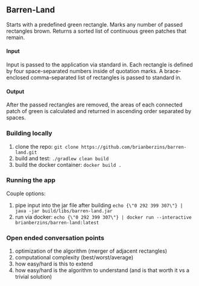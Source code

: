 ## Barren-Land

Starts with a predefined green rectangle. Marks any number of passed rectangles brown. Returns a sorted list of continuous green patches that remain. 

#### Input

Input is passed to the application via standard in.
Each rectangle is defined by four space-separated numbers inside of quotation marks.
A brace-enclosed comma-separated list of rectangles is passed to standard in. 

#### Output

After the passed rectangles are removed, the areas of each connected patch of green is calculated and returned in ascending order separated by spaces.

### Building locally

1. clone the repo: `git clone https://github.com/brianberzins/barren-land.git` 
1. build and test: `./gradlew clean build`
1. build the docker container: `docker build .`

### Running the app

Couple options:
1. pipe input into the jar file after building `echo {\"0 292 399 307\"} | java -jar build/libs/barren-land.jar`
1. run via docker: `echo {\"0 292 399 307\"} | docker run --interactive brianberzins/barren-land:latest`

### Open ended conversation points

1. optimization of the algorithm (merger of adjacent rectangles)
1. computational complexity (best/worst/average)
1. how easy/hard is this to extend
1. how easy/hard is the algorithm to understand (and is that worth it vs a trivial solution)
